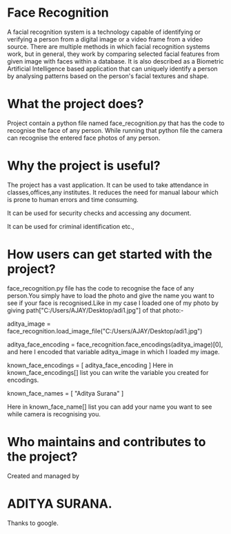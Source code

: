 # Face Recognition
A facial recognition system is a technology capable of identifying or verifying a person from a digital image or a video frame from a video source. There are multiple methods in which facial recognition systems work, but in general, they work by comparing selected facial features from given image with faces within a database. It is also described as a Biometric Artificial Intelligence based application that can uniquely identify a person by analysing patterns based on the person's facial textures and shape.

# What the project does?
Project contain a python file named face_recognition.py that has the code to recognise the face of any person.
While running that python file the camera can recognise the entered face photos of any person.

# Why the project is useful?
The project has a vast application.
It can be used to take attendance in classes,offices,any institutes. It reduces the need for manual labour which is prone to human errors and time consuming.

It can be used for security checks and accessing any document.

It can be used for criminal identification etc.,

# How users can get started with the project?
face_recognition.py file has the code to recognise the face of any person.You simply have to load the photo and give the name you want to see if your face is recognised.Like in my case I loaded one of my photo by giving path["C:/Users/AJAY/Desktop/adi1.jpg"] of that photo:-

 aditya_image = face_recognition.load_image_file("C:/Users/AJAY/Desktop/adi1.jpg")
 
 aditya_face_encoding = face_recognition.face_encodings(aditya_image)[0],  and here I encoded that variable aditya_image in which I loaded  my image.
 
 known_face_encodings = [
    aditya_face_encoding
]
Here in known_face_encodings[] list you can write the variable you created for encodings.

known_face_names = [
    "Aditya Surana"
]

Here in known_face_name[] list you can add your name you want to see while camera is recognising you.

# Who maintains and contributes to the project?
Created and managed by
# ADITYA SURANA.
Thanks to google.

